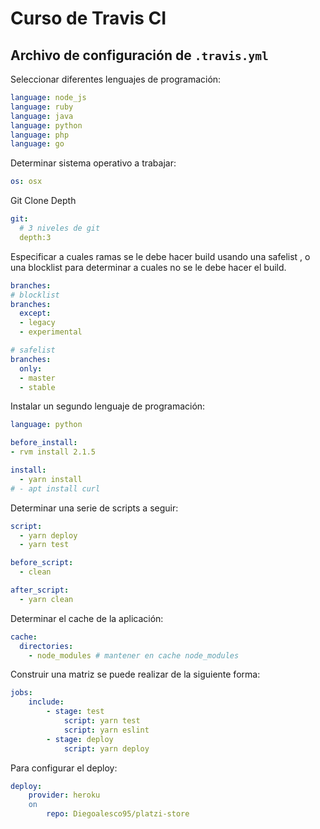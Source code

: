 # Curso de Travis CI

## Archivo de configuración de `.travis.yml`

Seleccionar diferentes lenguajes de programación:

```yaml
language: node_js
language: ruby
language: java
language: python
language: php
language: go
```

Determinar sistema operativo a trabajar:

```yml
os: osx
```

Git Clone Depth

```yaml
git:
  # 3 niveles de git
  depth:3
```

Especificar a cuales ramas se le debe hacer build usando una safelist , o una blocklist para determinar a cuales no se le debe hacer el build.

```yaml
branches:
# blocklist
branches:
  except:
  - legacy
  - experimental

# safelist
branches:
  only:
  - master
  - stable
```

Instalar un segundo lenguaje de programación:

```yaml
language: python

before_install:
- rvm install 2.1.5

```

```yaml
install:
  - yarn install
# - apt install curl
```

Determinar una serie de scripts a seguir:

````yaml
script:
  - yarn deploy
  - yarn test

before_script:
  - clean

after_script:
  - yarn clean

````

Determinar el cache de la aplicación:

```yaml
cache:
  directories:
    - node_modules # mantener en cache node_modules
```

Construir una matriz se puede realizar de la siguiente forma:

```yaml
jobs:
	include:
		- stage: test
			script: yarn test
			script: yarn eslint
		- stage: deploy
			script: yarn deploy
```

Para configurar el deploy:

```yaml
deploy:
	provider: heroku
	on
		repo: Diegoalesco95/platzi-store
```

